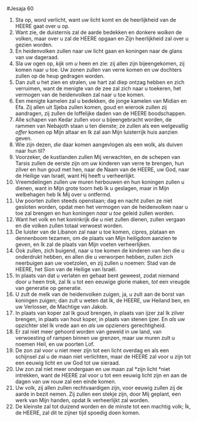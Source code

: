 #Jesaja 60
1. Sta op, word verlicht, want uw licht komt en de heerlijkheid van de HEERE gaat over u op. 
2. Want zie, de duisternis zal de aarde bedekken en donkere *wolken* de volken, maar over u zal de HEERE opgaan en Zijn heerlijkheid zal over u gezien worden. 
3. En heidenvolken zullen naar uw licht gaan en koningen naar de glans van uw dageraad. 
4. Sla uw ogen op, *kijk* om *u* heen en zie: zij allen zijn bijeengekomen, zij komen naar u toe. Uw zonen zullen van verre komen en uw dochters zullen op de heup gedragen worden. 
5. Dan zult u het zien en stralen, uw hart zal diep ontzag hebben en zich verruimen, want de menigte van de zee zal zich naar u toekeren, het vermogen van de heidenvolken zal naar u toe komen. 
6. Een menigte kamelen zal u bedekken, de jonge kamelen van Midian en Efa. Zij allen uit Sjeba zullen komen, goud en wierook zullen zij aandragen, zij zullen de loffelijke daden van de HEERE boodschappen. 
7. Alle schapen van Kedar zullen voor u bijeengebracht worden, de rammen van Nebajoth staan u ten dienste; ze zullen als een welgevallig *offer* komen op Mijn altaar en Ik zal aan Mijn luisterrijk huis aanzien geven. 
8. Wie zijn dezen, *die* daar komen aangevlogen als een wolk, als duiven naar hun til? 
9. Voorzeker, de kustlanden zullen Mij verwachten, en de schepen van Tarsis zullen de eerste zijn om uw kinderen van verre te brengen, hun zilver en hun goud met hen, naar de Naam van de HEERE, uw God, naar de Heilige van Israël, want Hij heeft u verheerlijkt. 
10. Vreemdelingen zullen uw muren herbouwen en hun koningen zullen u dienen, want in Mijn grote toorn heb Ik u geslagen, maar in Mijn welbehagen heb Ik Mij over u ontfermd. 
11. Uw poorten zullen steeds openstaan; dag en nacht zullen ze niet gesloten worden, opdat men het vermogen van de heidenvolken naar u toe zal brengen en hun koningen *naar u toe* geleid zullen worden.
12. Want het volk en het koninkrijk die u niet zullen dienen, zullen vergaan en die volken zullen totaal verwoest worden. 
13. De luister van de Libanon zal naar u toe komen, cipres, plataan en dennenboom tezamen, om de plaats van Mijn heiligdom aanzien te geven, en Ik zal de plaats van Mijn voeten verheerlijken. 
14. Ook zullen, zich buigend, naar u toe komen de kinderen van hen die u onderdrukt hebben, en allen die u verworpen hebben, zullen zich neerbuigen aan uw voetzolen, en zij zullen u noemen: Stad van de HEERE, het Sion van de Heilige van Israël. 
15. In plaats van dat u verlaten en gehaat bent geweest, zodat niemand door *u* heen trok, zal Ik u tot een eeuwige glorie maken, *tot* een vreugde van generatie op generatie. 
16. U zult de melk van de heidenvolken zuigen, ja, u zult aan de borst van koningen zuigen; dan zult u weten dat Ik, de HEERE, uw Heiland ben, en uw Verlosser, de Machtige van Jakob. 
17. In plaats van koper zal Ik goud brengen, in plaats van ijzer zal Ik zilver brengen, in plaats van hout koper, in plaats van stenen ijzer. En *als* uw opzichter stel Ik vrede aan en *als* uw opzieners gerechtigheid. 
18. Er zal niet meer gehoord worden van geweld in uw land, van verwoesting of rampen binnen uw grenzen, maar uw muren zult u noemen Heil, en uw poorten Lof. 
19. De zon zal voor u niet meer zijn tot een licht overdag en als een schijnsel zal u de maan niet verlichten, maar de HEERE zal voor u zijn tot een eeuwig licht en uw God tot uw sieraad. 
20. Uw zon zal niet meer ondergaan en uw maan zal *zijn licht *niet intrekken, want de HEERE zal voor u tot een eeuwig licht zijn en aan de dagen van uw rouw zal een einde komen. 
21. Uw volk, zij allen zullen rechtvaardigen zijn, voor eeuwig zullen zij de aarde in bezit nemen. Zij zullen een stekje zijn, door Mij geplant, een werk van Mijn handen, opdat Ik verheerlijkt zal worden. 
22. De kleinste zal tot duizend worden en de minste tot een machtig volk; Ík, de HEERE, zal dit te zijner tijd spoedig doen komen.
